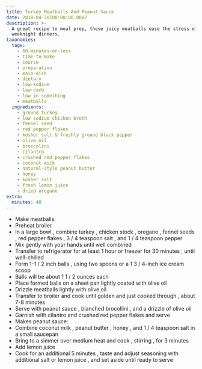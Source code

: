 ```yaml
---
title: Turkey Meatballs And Peanut Sauce
date: 2018-04-30T00:00:00.000Z
description: >-
  A great recipe to meal prep, these juicy meatballs ease the stress of
  weeknight dinners.
taxonomies:
  tags:
    - 60-minutes-or-less
    - time-to-make
    - course
    - preparation
    - main-dish
    - dietary
    - low-sodium
    - low-carb
    - low-in-something
    - meatballs
  ingredients:
    - ground turkey
    - low sodium chicken broth
    - fennel seed
    - red pepper flakes
    - kosher salt & freshly ground black pepper
    - olive oil
    - broccolini
    - cilantro
    - crushed red pepper flakes
    - coconut milk
    - natural-style peanut butter
    - honey
    - kosher salt
    - fresh lemon juice
    - dried oregano
extra:
  minutes: 40
---
```

 - Make meatballs:
 - Preheat broiler
 - In a large bowl , combine turkey , chicken stock , oregano , fennel seeds , red pepper flakes , 3 / 4 teaspoon salt , and 1 / 4 teaspoon pepper
 - Mix gently with your hands until well combined
 - Transfer to refrigerator for at least 1 hour or freezer for 30 minutes , until well-chilled
 - Form 1-1 / 2 inch balls , using two spoons or a 1 3 / 4-inch ice cream scoop
 - Balls will be about 1 1 / 2 ounces each
 - Place formed balls on a sheet pan lightly coated with olive oil
 - Drizzle meatballs lightly with olive oil
 - Transfer to broiler and cook until golden and just cooked through , about 7-8 minutes
 - Serve with peanut sauce , blanched brocollini , and a drizzle of olive oil
 - Garnish with cilantro and crushed red pepper flakes and serve
 - Makes peanut sauce:
 - Combine coconut milk , peanut butter , honey , and 1 / 4 teaspoon salt in a small saucepan
 - Bring to a simmer over medium heat and cook , stirring , for 3 minutes
 - Add lemon juice
 - Cook for an additional 5 minutes , taste and adjust seasoning with additional salt or lemon juice , and set aside until ready to serve
